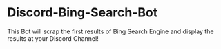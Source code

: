 # Discord-Bing-Search-Bot
This Bot will scrap the first results of Bing Search Engine and display the results at your Discord Channel!
